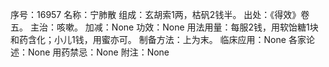 序号：16957
名称：宁肺散
组成：玄胡索1两，枯矾2钱半。
出处：《得效》卷五。
主治：咳嗽。
加减：None
功效：None
用法用量：每服2钱，用软饴糖1块和药含化；小儿1钱，用蜜亦可。
制备方法：上为末。
临床应用：None
各家论述：None
用药禁忌：None
附注：None
